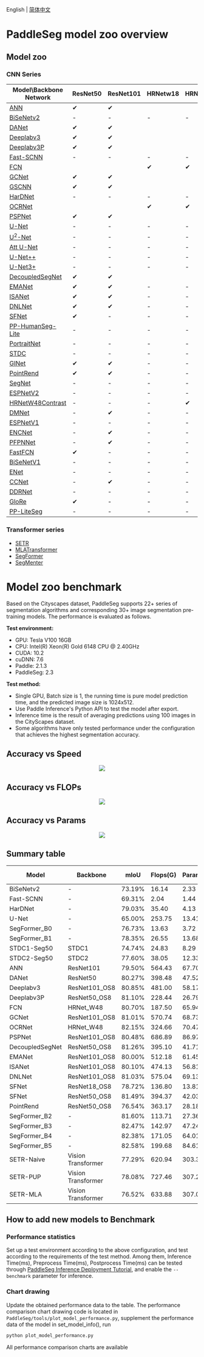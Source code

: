 English | [简体中文](model_zoo_overview_cn.md)

# PaddleSeg model zoo overview

## Model zoo
### CNN Series

|Model\Backbone Network|ResNet50|ResNet101|HRNetw18|HRNetw48|
|-|-|-|-|-|
|[ANN](../configs/ann)|✔|✔|||
|[BiSeNetv2](../configs/bisenet)|-|-|-|-|
|[DANet](../configs/danet)|✔|✔|||
|[Deeplabv3](../configs/deeplabv3)|✔|✔|||
|[Deeplabv3P](../configs/deeplabv3p)|✔|✔|||
|[Fast-SCNN](../configs/fastscnn)|-|-|-|-|
|[FCN](../configs/fcn)|||✔|✔|
|[GCNet](../configs/gcnet)|✔|✔|||
|[GSCNN](../configs/gscnn)|✔|✔|||
|[HarDNet](../configs/hardnet)|-|-|-|-|
|[OCRNet](../configs/ocrnet/)|||✔|✔|
|[PSPNet](../configs/pspnet)|✔|✔|||
|[U-Net](../configs/unet)|-|-|-|-|
|[U<sup>2</sup>-Net](../configs/u2net)|-|-|-|-|
|[Att U-Net](../configs/attention_unet)|-|-|-|-|
|[U-Net++](../configs/unet_plusplus)|-|-|-|-|
|[U-Net3+](../configs/unet_3plus)|-|-|-|-|
|[DecoupledSegNet](../configs/decoupled_segnet)|✔|✔|||
|[EMANet](../configs/emanet)|✔|✔|-|-|
|[ISANet](../configs/isanet)|✔|✔|-|-|
|[DNLNet](../configs/dnlnet)|✔|✔|-|-|
|[SFNet](../configs/sfnet)|✔|-|-|-|
|[PP-HumanSeg-Lite](../configs/pp_humanseg_lite)|-|-|-|-|
|[PortraitNet](../configs/portraitnet)|-|-|-|-|
|[STDC](../configs/stdcseg)|-|-|-|-|
|[GINet](../configs/ginet)|✔|✔|-|-|
|[PointRend](../configs/pointrend)|✔|✔|-|-|
|[SegNet](../configs/segnet)|-|-|-|-|
|[ESPNetV2](../configs/espnet)|-|-|-|-|
|[HRNetW48Contrast](../configs/hrnet_w48_contrast)|-|-|-|✔|
|[DMNet](../configs/dmnet)|-|✔|-|-|
|[ESPNetV1](../configs/espnetv1)|-|-|-|-|
|[ENCNet](../configs/encnet)|-|✔|-|-|
|[PFPNNet](../configs/pfpn)|-|✔|-|-|
|[FastFCN](../configs/fastfcn)|✔|-|-|-|
|[BiSeNetV1](../configs/bisenetv1)|-|-|-|-|
|[ENet](../configs/enet)|-|-|-|-|
|[CCNet](../configs/ccnet)|-|✔|-|-|
|[DDRNet](../configs/ddrnet)|-|-|-|-|
|[GloRe](../configs/glore)|✔|-|-|-|
|[PP-LiteSeg](../configs/pp_liteseg)|-|-|-|-|

### Transformer series
* [SETR](../configs/setr)
* [MLATransformer](../contrib/AutoNUE/configs)
* [SegFormer](../configs/segformer)
* [SegMenter](../configs/segmenter)

# Model zoo benchmark
Based on the Cityscapes dataset, PaddleSeg supports 22+ series of segmentation algorithms and corresponding 30+ image segmentation pre-training models. The performance is evaluated as follows.

**Test environment:**

- GPU: Tesla V100 16GB
- CPU: Intel(R) Xeon(R) Gold 6148 CPU @ 2.40GHz
- CUDA: 10.2
- cuDNN: 7.6
- Paddle: 2.1.3
- PaddleSeg: 2.3

**Test method:**

- Single GPU, Batch size is 1, the running time is pure model prediction time, and the predicted image size is 1024x512.
- Use Paddle Inference's Python API to test the model after export.
- Inference time is the result of averaging predictions using 100 images in the CityScapes dataset.
- Some algorithms have only tested performance under the configuration that achieves the highest segmentation accuracy.

## Accuracy vs Speed
<div align="center">
<img src=https://user-images.githubusercontent.com/30695251/140323144-c44671ac-8ff8-4c11-a6f7-1ea339c27852.png //>
</div>

## Accuracy vs FLOPs
<div align="center">
<img src=https://user-images.githubusercontent.com/30695251/140323107-02ce9de4-c8f4-4f18-88b2-59bd0055a70b.png //>
</div>

## Accuracy vs Params
<div align="center">
<img src=https://user-images.githubusercontent.com/30695251/140323131-ed03fbb1-a583-47f5-a7dd-f4ea3582c345.png //>
</div>

## Summary table
|Model|Backbone|mIoU|Flops(G)|Params(M)|Inference Time(ms)|Preprocess Time(ms)|Postprocess Time(ms)
|-|-|-|-|-|-|-|-|
|BiSeNetv2|-|73.19%|16.14|2.33|16.00|167.45|0.013
|Fast-SCNN|-|69.31%|2.04|1.44|10.43|161.52|0.012
|HarDNet|-|79.03%|35.40|4.13|21.19|164.36|0.013
|U-Net|-|65.00%|253.75|13.41|29.11|137.75|0.012
|SegFormer_B0|-|76.73%|13.63|3.72|15.66|152.60|0.017
|SegFormer_B1|-|78.35%|26.55|13.68|21.48|152.40|0.017
|STDC1-Seg50|STDC1|74.74%|24.83|8.29|9.10|153.01|0.016
|STDC2-Seg50|STDC2|77.60%|38.05|12.33|10.88|152.64|0.015
|ANN|ResNet101|79.50%|564.43|67.70|94.91|143.35|0.013
|DANet|ResNet50|80.27%|398.48|47.52|95.08|134.78|0.015
|Deeplabv3|ResNet101_OS8|80.85%|481.00|58.17|114|141.65|0.014
|Deeplabv3P|ResNet50_OS8|81.10%|228.44|26.79|69.78|147.24|0.016
|FCN|HRNet_W48|80.70%|187.50|65.94|45.46|130.58|0.012
|GCNet|ResNet101_OS8|81.01%|570.74|68.73|90.28|119.38|0.013
|OCRNet|HRNet_W48|82.15%|324.66|70.47|61.88|138.48|0.014
|PSPNet|ResNet101_OS8|80.48%|686.89|86.97|115.93|115.94|0.012
|DecoupledSegNet|ResNet50_OS8|81.26%|395.10|41.71|66.89|136.28|0.013
|EMANet|ResNet101_OS8|80.00%|512.18|61.45|80.05|140.47|0.013
|ISANet|ResNet101_OS8|80.10%|474.13|56.81|91.72|129.12|0.012
|DNLNet|ResNet101_OS8|81.03%|575.04|69.13|97.81|138.95|0.014
|SFNet|ResNet18_OS8|78.72%|136.80|13.81|69.51|131.67|0.015
|SFNet|ResNet50_OS8|81.49%|394.37|42.03|121.35|160.45|0.013
|PointRend|ResNet50_OS8|76.54%|363.17|28.18|70.35|157.24|0.016
|SegFormer_B2|-|81.60%|113.71|27.36|47.08|155.45|0.016
|SegFormer_B3|-|82.47%|142.97|47.24|62.70|154.68|0.017
|SegFormer_B4|-|82.38%|171.05|64.01|73.26|151.11|0.017
|SegFormer_B5|-|82.58%|199.68|84.61|84.34|147.92|0.016
|SETR-Naive|Vision Transformer|77.29%|620.94|303.37|201.26|145.76|0.016
|SETR-PUP|Vision Transformer|78.08%|727.46|307.24|212.22|147.05|0.016
|SETR-MLA|Vision Transformer|76.52%|633.88|307.05|204.87|145.87|0.015


<!-- |GINet|ResNet50_OS8|78.66%|463.36|55.87|-|-|-
|GINet|ResNet101_OS8|78.4%|618.95|74.91|-|-|-
|GSCNN|ResNet50_OS8|80.67%|385.50|39.47|-|-|- -->

## How to add new models to Benchmark
### Performance statistics
Set up a test environment according to the above configuration, and test according to the requirements of the test method. Among them, Inference Time(ms), Preprocess Time(ms), Postprocess Time(ms) can be tested through [PaddleSeg Inference Deployment Tutorial](deployment/inference/python_inference.md), and enable the `--benchmark` parameter for inference.

### Chart drawing
Update the obtained performance data to the table. The performance comparison chart drawing code is located in `PaddleSeg/tools/plot_model_performance.py`, supplement the performance data of the model in set_model_info(), run
````python
python plot_model_performance.py
````
All performance comparison charts are available
